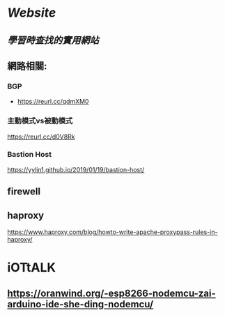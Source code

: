 # *Website*
## *學習時查找的實用網站*

## 網路相關:
### BGP  
- https://reurl.cc/qdmXM0 
### 主動模式vs被動模式  
https://reurl.cc/d0V8Rk  
### Bastion Host  
https://yylin1.github.io/2019/01/19/bastion-host/
## firewell  

## haproxy
https://www.haproxy.com/blog/howto-write-apache-proxypass-rules-in-haproxy/

# iOTtALK
##  https://oranwind.org/-esp8266-nodemcu-zai-arduino-ide-she-ding-nodemcu/
